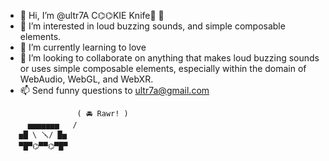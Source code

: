 
- 👋 Hi, I’m @ultr7A C⌬⌬KIE Knife🔪 🍪
- 👀 I’m interested in loud buzzing sounds, and simple composable elements.
- 💞️ I’m currently learning to love
- 🌱 I’m looking to collaborate on anything that makes loud buzzing sounds or uses simple composable elements, especially within the domain of WebAudio, WebGL, and WebXR. 
- 📫 Send funny questions to ultr7a@gmail.com


```                
                ( 🚘 Rawr! )
     ▅▅▅▅▅▅▅   /
   ▅█ \ 🪛/ █▅  
   ▀█▀⌬▀▀⌬▀█▀
```             
